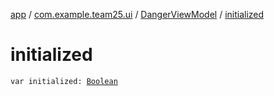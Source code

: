 [app](../../index.md) / [com.example.team25.ui](../index.md) / [DangerViewModel](index.md) / [initialized](./initialized.md)

# initialized

`var initialized: `[`Boolean`](https://kotlinlang.org/api/latest/jvm/stdlib/kotlin/-boolean/index.html)